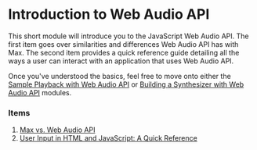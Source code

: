 # Introduction to Web Audio API

This short module will introduce you to the JavaScript Web Audio API.  The
first item goes over similarities and differences Web Audio API has with Max.
The second item provides a quick reference guide detailing all the ways a user
can interact with an application that uses Web Audio API.

Once you've understood the basics, feel free to move onto either the [Sample
Playback with Web Audio
API](../sample-recording-and-playback-with-web-audio-api/0.sample-recording-and-playback.html)
or [Building a Synthesizer with Web Audio
API](../building-a-synthesizer-with-web-audio-api/0.building-a-synthesizer.html)
modules.  

### Items

1. [Max vs. Web Audio API](1.max-vs-web-audio-api.html)
1. [User Input in HTML and JavaScript: A Quick Reference](2.ui-in-html-and-javascript.html)
